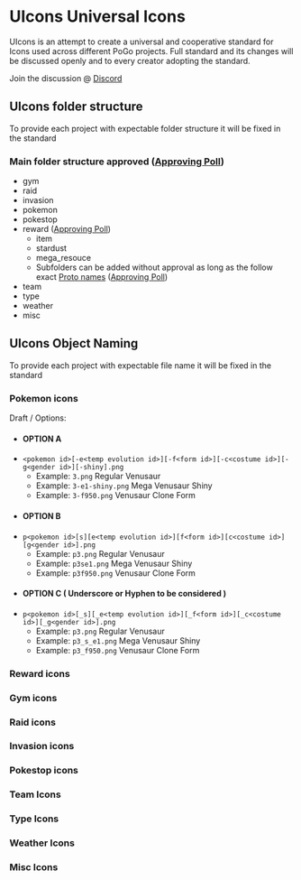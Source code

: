 # UIcons Universal Icons

UIcons is an attempt to create a universal and cooperative standard for Icons used across different PoGo projects. Full standard and its changes will be discussed openly and to every creator adopting the standard.

Join the discussion @ [Discord](https://discord.gg/cG8JwrJB6Z)

## UIcons folder structure

To provide each project with expectable folder structure it will be fixed in the standard 

### Main folder structure approved ([Approving Poll](https://discord.com/channels/795728654566817812/795778114139586590/796050026689855538))

- gym
- raid
- invasion
- pokemon
- pokestop
- reward  ([Approving Poll](https://discord.com/channels/795728654566817812/795778114139586590/796468427228315648))
  - item
  - stardust
  - mega_resouce
  - Subfolders can be added without approval as long as the follow exact [Proto names](https://github.com/Furtif/POGOProtos/blob/old_master/src/POGOProtos/Data/Quests/QuestReward.proto#L39) ([Approving Poll](https://discord.com/channels/795728654566817812/797833971332415529/797834489861767178))
- team
- type
- weather
- misc

## UIcons Object Naming

To provide each project with expectable file name it will be fixed in the standard 

### Pokemon icons
Draft / Options:
  - #### OPTION A
  - `<pokemon id>[-e<temp evolution id>][-f<form id>][-c<costume id>][-g<gender id>][-shiny].png`
    - Example: `3.png` Regular Venusaur
    - Example: `3-e1-shiny.png` Mega Venusaur Shiny
    - Example: `3-f950.png` Venusaur Clone Form
  - #### OPTION B
  - `p<pokemon id>[s][e<temp evolution id>][f<form id>][c<costume id>][g<gender id>].png`
    - Example: `p3.png` Regular Venusaur
    - Example: `p3se1.png` Mega Venusaur Shiny
    - Example: `p3f950.png` Venusaur Clone Form
  - #### OPTION C ( Underscore or Hyphen to be considered )
  - `p<pokemon id>[_s][_e<temp evolution id>][_f<form id>][_c<costume id>][_g<gender id>].png`
    - Example: `p3.png` Regular Venusaur
    - Example: `p3_s_e1.png` Mega Venusaur Shiny
    - Example: `p3_f950.png` Venusaur Clone Form

### Reward icons

### Gym icons

### Raid icons

### Invasion icons

### Pokestop icons

### Team Icons

### Type Icons

### Weather Icons

### Misc Icons
